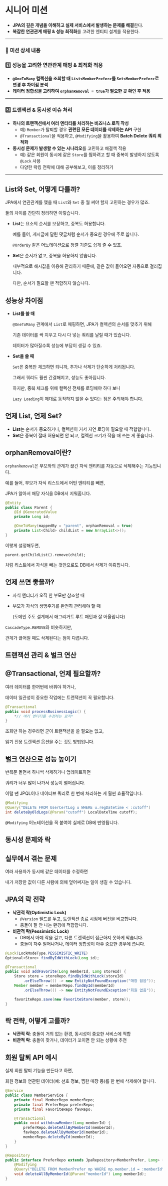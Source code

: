 # 시니어 미션

- **JPA의 깊은 개념을 이해하고 실제 서비스에서 발생하는 문제를 해결**한다.
- **복잡한 연관관계 매핑 & 성능 최적화**를 고려한 엔티티 설계를 적용한다.

---

### 📌 **미션 상세 내용**

### **1️⃣ 성능을 고려한 연관관계 매핑 & 최적화 적용**

- **`@OneToMany` 컬렉션을 조회할 때 `List<MemberPrefer>`를 `Set<MemberPrefer>`로 변경 후 차이점 분석**
- **데이터 정합성을 고려하여 `orphanRemoval = true`가 필요한 곳 확인 후 적용**

---

### **2️⃣ 트랜잭션 & 동시성 이슈 처리**

- **하나의 트랜잭션에서 여러 엔티티를 처리하는 비즈니스 로직 작성**
    - 예) `Member`가 탈퇴할 경우 **관련된 모든 데이터를 삭제하는 API** 구현
    - `@Transactional`을 적용하고, `@Modifying`을 활용하여 **Batch Delete 쿼리 최적화**
- **동시성 문제가 발생할 수 있는 시나리오**를 고민하고 해결책 적용
    - 예) 같은 회원이 동시에 같은 `Store`를 찜하려고 할 때 중복이 발생하지 않도록 `@Lock` 사용
    - 다양한 락킹 전략에 대해 공부해보고, 이를 정리하기

---

## List와 Set, 어떻게 다를까?

JPA에서 연관관계를 맺을 때 `List`와 `Set` 중 뭘 써야 할지 고민하는 경우가 많죠.

둘의 차이를 간단히 정리하면 이렇습니다.

- **List**는 요소의 순서를 보장하고, 중복도 허용합니다.
    
    예를 들어, 게시글에 달린 댓글처럼 순서가 중요한 경우에 주로 씁니다.
    
    `@OrderBy` 같은 어노테이션으로 정렬 기준도 쉽게 줄 수 있죠.
    
- **Set**은 순서가 없고, 중복을 허용하지 않습니다.
    
    내부적으로 해시값을 이용해 관리하기 때문에, 같은 값이 들어오면 자동으로 걸러집니다.
    
    다만, 순서가 필요할 땐 적합하지 않습니다.
    

## 성능상 차이점

- **List를 쓸 때**
    
    `@OneToMany` 관계에서 `List`로 매핑하면, JPA가 컬렉션의 순서를 맞추기 위해
    
    기존 데이터를 싹 지우고 다시 다 넣는 쿼리를 날릴 때가 있습니다.
    
    데이터가 많아질수록 성능에 부담이 생길 수 있죠.
    
- **Set을 쓸 때**
    
    `Set`은 중복만 체크하면 되니까, 추가나 삭제가 단순하게 처리됩니다.
    
    그래서 쿼리도 훨씬 간결해지고, 성능도 좋아집니다.
    
    하지만, 중복 체크를 위해 컬렉션 전체를 로딩해야 하다 보니
    
    `Lazy Loading`이 제대로 동작하지 않을 수 있다는 점은 주의해야 합니다.
    

## 언제 List, 언제 Set?

- **List**는 순서가 중요하거나, 컬렉션이 커서 지연 로딩이 필요할 때 적합합니다.
- **Set**은 중복이 절대 허용되면 안 되고, 컬렉션 크기가 작을 때 쓰는 게 좋습니다.

## orphanRemoval이란?

`orphanRemoval`은 부모와의 관계가 끊긴 자식 엔티티를 자동으로 삭제해주는 기능입니다.

예를 들어, 부모가 자식 리스트에서 어떤 엔티티를 빼면,

JPA가 알아서 해당 자식을 DB에서 지워줍니다.

```java
@Entity
public class Parent {
    @Id @GeneratedValue
    private Long id;

    @OneToMany(mappedBy = "parent", orphanRemoval = true)
    private List<Child> childList = new ArrayList<>();
}
```

이렇게 설정해두면,

`parent.getChildList().remove(child);`

처럼 리스트에서 자식을 빼는 것만으로도 DB에서 삭제가 이뤄집니다.

## 언제 쓰면 좋을까?

- 자식 엔티티가 오직 한 부모만 참조할 때
- 부모가 자식의 생명주기를 완전히 관리해야 할 때
    
    (도메인 주도 설계에서 애그리거트 루트 패턴과 잘 어울립니다)
    

`CascadeType.REMOVE`와 비슷하지만,

관계가 끊어질 때도 삭제된다는 점이 다릅니다.

## 트랜잭션 관리 & 벌크 연산

## @Transactional, 언제 필요할까?

여러 데이터를 한꺼번에 바꿔야 하거나,

데이터 일관성이 중요한 작업에는 트랜잭션이 꼭 필요합니다.

```java
@Transactional
public void processBusinessLogic() {
    *// 여러 엔티티를 수정하는 로직*
}
```

조회만 하는 경우라면 굳이 트랜잭션을 쓸 필요는 없고,

읽기 전용 트랜잭션 옵션을 주는 것도 방법입니다.

## 벌크 연산으로 성능 높이기

반복문 돌면서 하나씩 삭제하거나 업데이트하면

쿼리가 너무 많이 나가서 성능이 떨어집니다.

이럴 땐 JPQL이나 네이티브 쿼리로 한 번에 처리하는 게 훨씬 효율적입니다.

```java
@Modifying
@Query("DELETE FROM UserCertLog u WHERE u.regDatetime < :cutoff")
int deleteByOldLogs(@Param("cutoff") LocalDateTime cutoff);
```

`@Modifying` 어노테이션을 꼭 붙여야 실제로 DB에 반영됩니다.

## 동시성 문제와 락

## 실무에서 겪는 문제

여러 사용자가 동시에 같은 데이터를 수정하면

내가 저장한 값이 다른 사람에 의해 덮어써지는 일이 생길 수 있습니다.

## JPA의 락 전략

- **낙관적 락(Optimistic Lock)**
    - `@Version` 필드를 두고, 트랜잭션 종료 시점에 버전을 비교합니다.
    - 충돌이 잘 안 나는 환경에 적합합니다.
- **비관적 락(Pessimistic Lock)**
    - DB에서 아예 락을 걸고, 다른 트랜잭션이 접근하지 못하게 막습니다.
    - 충돌이 자주 일어나거나, 데이터 정합성이 아주 중요한 경우에 씁니다.

```java
@Lock(LockModeType.PESSIMISTIC_WRITE)
Optional<Store> findByIdWithLock(Long id);
```

```java
@Transactional
public void addFavorite(Long memberId, Long storeId) {
    Store store = storeRepo.findByIdWithLock(storeId)
        .orElseThrow(() -> new EntityNotFoundException("매장 없음"));
    Member member = memberRepo.findById(memberId)
        .orElseThrow(() -> new EntityNotFoundException("회원 없음"));

    favoriteRepo.save(new FavoriteStore(member, store));
}
```

## 락 전략, 어떻게 고를까?

- **낙관적 락**: 충돌이 거의 없는 환경, 동시성이 중요한 서비스에 적합
- **비관적 락**: 충돌이 잦거나, 데이터가 꼬이면 안 되는 상황에 추천

## 회원 탈퇴 API 예시

실제 회원 탈퇴 기능을 만든다고 하면,

회원 정보와 연관된 데이터(예: 선호 정보, 찜한 매장 등)를 한 번에 삭제해야 합니다.

```java
@Service
public class MemberService {
    private final MemberRepo memberRepo;
    private final PreferRepo preferRepo;
    private final FavoriteRepo favRepo;

    @Transactional
    public void withdrawMember(Long memberId) {
        preferRepo.deleteAllByMemberId(memberId);
        favRepo.deleteAllByMemberId(memberId);
        memberRepo.deleteById(memberId);
    }
}

@Repository
public interface PreferRepo extends JpaRepository<MemberPrefer, Long> {
    @Modifying
    @Query("DELETE FROM MemberPrefer mp WHERE mp.member.id = :memberId")
    void deleteAllByMemberId(@Param("memberId") Long memberId);
}
```